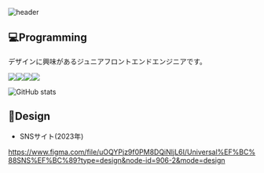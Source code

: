 ![header](https://capsule-render.vercel.app/api?type=waving&color=auto&height=300&section=header&text=capsule%20render&fontSize=80)


## 💻Programming
デザインに興味があるジュニアフロントエンドエンジニアです。

<img src="https://img.shields.io/badge/html5-E34F26?style=for-the-badge&logo=html5&logoColor=white"/><img src="https://img.shields.io/badge/css-1572B6?style=for-the-badge&logo=css3&logoColor=white"/><img src="https://img.shields.io/badge/javascript-F7DF1E?style=for-the-badge&logo=javascript&logoColor=black"/><img src="https://img.shields.io/badge/react.js-61DAFB?style=for-the-badge&logo=react&logoColor=black"/>

![GitHub stats](https://github-readme-stats.vercel.app/api?username=seungheondev&show_icons=true&theme=radical)

## 🎨Design
- SNSサイト(2023年)

https://www.figma.com/file/uOQYPjz9f0PM8DQiNIjL6I/Universal%EF%BC%88SNS%EF%BC%89?type=design&node-id=906-2&mode=design

